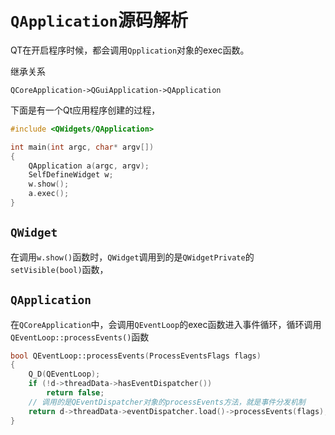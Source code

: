 # `QApplication`源码解析

QT在开启程序时候，都会调用`Qpplication`对象的exec函数。

继承关系

`QCoreApplication->QGuiApplication->QApplication`

下面是有一个Qt应用程序创建的过程，

```c++
#include <QWidgets/QApplication>

int main(int argc, char* argv[])
{
    QApplication a(argc, argv);
    SelfDefineWidget w;
    w.show();
    a.exec();
}
```

## `QWidget`

在调用`w.show()`函数时，`QWidget`调用到的是`QWidgetPrivate`的`setVisible(bool)`函数，

## `QApplication`

在`QCoreApplication`中，会调用`QEventLoop`的exec函数进入事件循环，循环调用`QEventLoop::processEvents()`函数

```c++
bool QEventLoop::processEvents(ProcessEventsFlags flags)
{
    Q_D(QEventLoop);
    if (!d->threadData->hasEventDispatcher())
        return false;
    // 调用的是QEventDispatcher对象的processEvents方法，就是事件分发机制
    return d->threadData->eventDispatcher.load()->processEvents(flags);
}
```



